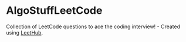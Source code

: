 # AlgoStuffLeetCode
Collection of LeetCode questions to ace the coding interview! - Created using [LeetHub](https://github.com/QasimWani/LeetHub).
